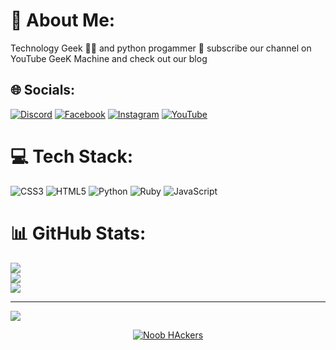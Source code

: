 # 💫 About Me:
Technology Geek 👩‍💻 and python progammer 🐍 subscribe our channel on YouTube GeeK Machine and check out our blog 


## 🌐 Socials:
[![Discord](https://img.shields.io/badge/Discord-%237289DA.svg?logo=discord&logoColor=white)](https://discord.gg/https://discord.com/invite/5RMbKxf5e8) [![Facebook](https://img.shields.io/badge/Facebook-%231877F2.svg?logo=Facebook&logoColor=white)](https://facebook.com/https://Facebook.com/GEEKMACHIN3) [![Instagram](https://img.shields.io/badge/Instagram-%23E4405F.svg?logo=Instagram&logoColor=white)](https://instagram.com/https://instagram.com/Paradiseforhackers) [![YouTube](https://img.shields.io/badge/YouTube-%23FF0000.svg?logo=YouTube&logoColor=white)](https://youtube.com/@https://youtube.com/@geekmachin3?si=V-l4h13zcMMh7QE-) 

# 💻 Tech Stack:
![CSS3](https://img.shields.io/badge/css3-%231572B6.svg?style=for-the-badge&logo=css3&logoColor=white) ![HTML5](https://img.shields.io/badge/html5-%23E34F26.svg?style=for-the-badge&logo=html5&logoColor=white) ![Python](https://img.shields.io/badge/python-3670A0?style=for-the-badge&logo=python&logoColor=ffdd54) ![Ruby](https://img.shields.io/badge/ruby-%23CC342D.svg?style=for-the-badge&logo=ruby&logoColor=white) ![JavaScript](https://img.shields.io/badge/javascript-%23323330.svg?style=for-the-badge&logo=javascript&logoColor=%23F7DF1E)
# 📊 GitHub Stats:
![](https://github-readme-stats.vercel.app/api?username=GEEKMACHIN3&theme=vue-dark&hide_border=false&include_all_commits=false&count_private=false)<br/>
![](https://github-readme-streak-stats.herokuapp.com/?user=GEEKMACHIN3&theme=vue-dark&hide_border=false)<br/>
![](https://github-readme-stats.vercel.app/api/top-langs/?username=GEEKMACHIN3&theme=vue-dark&hide_border=false&include_all_commits=false&count_private=false&layout=compact)

---
[![](https://visitcount.itsvg.in/api?id=GEEKMACHIN3&icon=0&color=0)](https://visitcount.itsvg.in)

<p align="center"><a href="https://github.com/GEEKMACHIN3"><img title="Noob HAckers" src="https://github-readme-stats.vercel.app/api?username=GEEKMACHIN3&show_icons=true&include_all_commits=true&theme=chartreuse-dark&cache_seconds=3200"></a>
</p>

<!-- Proudly created with GPRM ( https://gprm.itsvg.in ) -->
